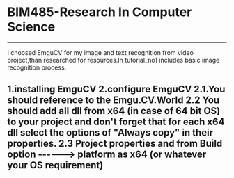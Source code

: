 # BIM485-Research In Computer Science
---------------------------------------------------------------
I choosed EmguCV for my image and text recognition from video project,than researched for resources.In tutorial_no1 includes basic image recognition process.

1.installing EmguCV
2.configure EmguCV
 2.1.You should reference to the Emgu.CV.World
 2.2 You should add all dll from x64 (in case of 64 bit OS) to your project and don't forget that for each x64 dll select the options of        "Always copy"   in their properties.
 2.3 Project properties and from Build option ------> platform as x64 (or whatever your OS requirement)
---------------------------------------------------------------
